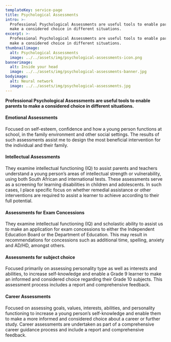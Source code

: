 ```yaml
---
templateKey: service-page
title: Psychological Assessments
intro: >-
  Professional Psychological Assessments are useful tools to enable parents to
  make a considered choice in different situations.
excerpt: >-
  Professional Psychological Assessments are useful tools to enable parents to
  make a considered choice in different situations.
thumbnailimage:
  alt: Psychological Assessments
  image: ../../assets/img/psychological-assessments-icon.png
bannerimage:
  alt: Inside your head
  image: ../../assets/img/psychological-assessments-banner.jpg
bodyimage:
  alt: Neural network
  image: ../../assets/img/psychological-assessments.jpg
---
```


**Professional Psychological Assessments are useful tools to enable parents to make a considered choice in different situations.**

#### Emotional Assessments

Focused on self-esteem, confidence and how a young person functions at school, in the family environment and other social settings. The results of such assessments assist me to design the most beneficial intervention for the individual and their family.

#### Intellectual Assessments

They examine intellectual functioning (IQ) to assist parents and teachers understand a young person’s areas of intellectual strength or vulnerability, using both South African and international tests. These assessments serve as a screening for learning disabilities in children and adolescents. In such cases, I place specific focus on whether remedial assistance or other interventions are required to assist a learner to achieve according to their full potential.

#### Assessments for Exam Concessions

They examine intellectual functioning (IQ) and scholastic ability to assist us to make an application for exam concessions to either the Independent Education Board or the Department of Education. This may result in recommendations for concessions such as additional time, spelling, anxiety and AD/HD, amongst others.

#### Assessments for subject choice

Focused primarily on assessing personality type as well as interests and abilities, to increase self-knowledge and enable a Grade 9 learner to make an informed and considered choice regarding their Grade 10 subjects. This assessment process includes a report and comprehensive feedback.

#### Career Assessments

Focused on assessing goals, values, interests, abilities, and personality functioning to increase a young person’s self-knowledge and enable them to make a more informed and considered choice about a career or further study. Career assessments are undertaken as part of a comprehensive career guidance process and include a report and comprehensive feedback.
